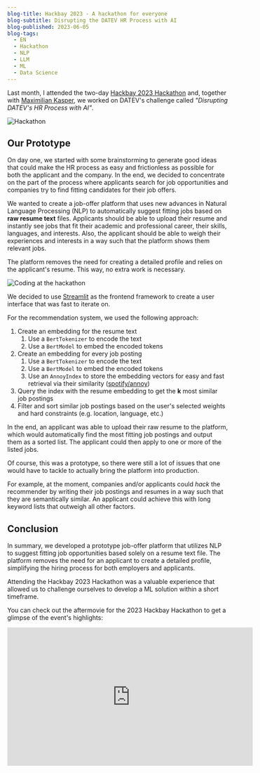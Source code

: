 ```yaml
---
blog-title: Hackbay 2023 - A hackathon for everyone
blog-subtitle: Disrupting the DATEV HR Process with AI
blog-published: 2023-06-05
blog-tags:
  - EN
  - Hackathon
  - NLP
  - LLM
  - ML
  - Data Science
---
```


Last month, I attended the two-day [Hackbay 2023 Hackathon](https://www.hackbay.de/) and, together with [Maximilian Kasper](https://www.linkedin.com/in/maximilian-kasper-693648174/), we worked on DATEV's challenge called *"Disrupting DATEV's HR Process with AI"*.

![Hackathon](/images/hackbay.jpg)

## Our Prototype 

On day one, we started with some brainstorming to generate good ideas that could make the HR process as easy and frictionless as possible for both the applicant and the company. In the end, we decided to concentrate on the part of the process where applicants search for job opportunities and companies try to find fitting candidates for their job offers.

We wanted to create a job-offer platform that uses new advances in Natural Language Processing (NLP) to automatically suggest fitting jobs based on **raw resume text** files. Applicants should be able to upload their resume and instantly see jobs that fit their academic and professional career, their skills, languages, and interests. Also, the applicant should be able to weigh their experiences and interests in a way such that the platform shows them relevant jobs.

The platform removes the need for creating a detailed profile and relies on the applicant's resume. This way, no extra work is necessary.

![Coding at the hackathon](/images/hackbay_mac.jpg)


We decided to use [Streamlit](https://streamlit.io/) as the frontend framework to create a user interface that was fast to iterate on. 

For the recommendation system, we used the following approach:
1. Create an embedding for the resume text 
	1. Use a `BertTokenizer` to encode the text 
	2. Use a `BertModel` to embed the encoded tokens 
2. Create an embedding for every job posting 
	1. Use a `BertTokenizer` to encode the text 
	2. Use a `BertModel` to embed the encoded tokens 
	3. Use an `AnnoyIndex` to store the embedding vectors for easy and fast retrieval via their similarity  ([spotify/annoy](https://github.com/spotify/annoy))
3. Query the index with the resume embedding to get the **k** most similar job postings 
4. Filter and sort similar job postings based on the user's selected weights and hard constraints (e.g. location, language, etc.)

In the end, an applicant was able to upload their raw resume to the platform, which would automatically find the most fitting job postings and output them as a sorted list. The applicant could then apply to one or more of the listed jobs. 

Of course, this was a prototype, so there were still a lot of issues that one would have to tackle to actually bring the platform into production.

For example, at the moment, companies and/or applicants could *hack* the recommender by writing their job postings and resumes in a way such that they are semantically similar. An applicant could achieve this with long keyword lists that outweigh all other factors.

## Conclusion 

In summary, we developed a prototype job-offer platform that utilizes NLP to suggest fitting job opportunities based solely on a resume text file. The platform removes the need for an applicant to create a detailed profile, simplifying the hiring process for both employers and applicants. 

Attending the Hackbay 2023 Hackathon was a valuable experience that allowed us to challenge ourselves to develop a ML solution within a short timeframe.

You can check out the aftermovie for the 2023 Hackbay Hackathon to get a glimpse of the event's highlights:

<iframe width="560" height="315" src="https://www.youtube-nocookie.com/embed/IyNvbw1OFq4" title="YouTube video player" frameborder="0" allow="accelerometer; autoplay; clipboard-write; encrypted-media; gyroscope; picture-in-picture; web-share" allowfullscreen></iframe>